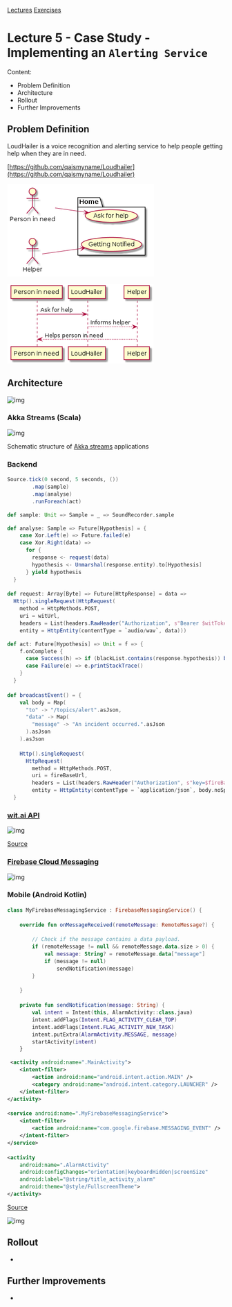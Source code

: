 [Lectures](../../README.md#school-lectures)
[Exercises](./exercise/README.md)

# Lecture 5 -  Case Study - Implementing an `Alerting Service`

Content:
- Problem Definition
- Architecture
- Rollout
- Further Improvements

## Problem Definition
LoudHailer is a voice recognition and alerting service to help people getting help when they are in need.

[https://github.com/qaismyname/Loudhailer](https://github.com/qaismyname/Loudhailer)

![img](../../bin/dist/loudhailer_use_case.png)

![img](../../bin/dist/loudhailer_sequence.png)

## Architecture

![img](https://camo.githubusercontent.com/0f21dc953520f91fea19254b0bb76c4ec8a4d87d/687474703a2f2f692e696d6775722e636f6d2f43765767526c306c2e706e67)

### Akka Streams (Scala)

![img](https://res.cloudinary.com/dxqjvpa0t/image/upload/v1557536317/1_HJRZjHOSZvKZY5mHW5-4LQ.png)

Schematic structure of [Akka streams](https://doc.akka.io/docs/akka/current/stream/index.html) applications 

### Backend

```Scala
Source.tick(0 second, 5 seconds, ())
        .map(sample)
        .map(analyse)
        .runForeach(act)
```

```Scala
def sample: Unit => Sample = _ => SoundRecorder.sample
```

```Scala
def analyse: Sample => Future[Hypothesis] = {
    case Xor.Left(e) => Future.failed(e)
    case Xor.Right(data) =>
      for {
        response <- request(data)
        hypothesis <- Unmarshal(response.entity).to[Hypothesis]
      } yield hypothesis
  }
  
def request: Array[Byte] => Future[HttpResponse] = data =>
  Http().singleRequest(HttpRequest(
    method = HttpMethods.POST,
    uri = witUrl,
    headers = List(headers.RawHeader("Authorization", s"Bearer $witToken")),
    entity = HttpEntity(contentType = `audio/wav`, data)))
```

```Scala
def act: Future[Hypothesis] => Unit = f => {
    f.onComplete {
      case Success(h) => if (blackList.contains(response.hypothesis)) broadcastEvent()
      case Failure(e) => e.printStackTrace()
    }
  }
  
def broadcastEvent() = {
    val body = Map(
      "to" -> "/topics/alert".asJson,
      "data" -> Map(
        "message" -> "An incident occurred.".asJson
      ).asJson
    ).asJson

    Http().singleRequest(
      HttpRequest(
        method = HttpMethods.POST,
        uri = fireBaseUrl,
        headers = List(headers.RawHeader("Authorization", s"key=$fireBaseToken")),
        entity = HttpEntity(contentType = `application/json`, body.noSpaces)))
  }
```


### [wit.ai API](https://wit.ai/docs/http/20200513/#post__speech_link)

![img](https://user-images.githubusercontent.com/3501767/98281518-279f2600-1f9d-11eb-8401-9957a50b6745.png)

[Source](https://github.com/qaismyname/Loudhailer/blob/master/voice-recognition-stream/src/main/scala/github/qabbasi/loudhailer/SoundRecorder.scala)

### [Firebase Cloud Messaging](https://firebase.google.com/docs/cloud-messaging)

![img](https://miro.medium.com/max/1389/1*4arolKOxXC3py39mpaSWhw.png)


### Mobile (Android Kotlin)

```Kotlin
class MyFirebaseMessagingService : FirebaseMessagingService() {

    override fun onMessageReceived(remoteMessage: RemoteMessage?) {

        // Check if the message contains a data payload.
        if (remoteMessage != null && remoteMessage.data.size > 0) {
            val message: String? = remoteMessage.data["message"]
            if (message != null)
                sendNotification(message)
        }

    }

    private fun sendNotification(message: String) {
        val intent = Intent(this, AlarmActivity::class.java)
        intent.addFlags(Intent.FLAG_ACTIVITY_CLEAR_TOP)
        intent.addFlags(Intent.FLAG_ACTIVITY_NEW_TASK)
        intent.putExtra(AlarmActivity.MESSAGE, message)
        startActivity(intent)
    }
```

```xml
 <activity android:name=".MainActivity">
    <intent-filter>
        <action android:name="android.intent.action.MAIN" />
        <category android:name="android.intent.category.LAUNCHER" />
    </intent-filter>
</activity>

<service android:name=".MyFirebaseMessagingService">
    <intent-filter>
        <action android:name="com.google.firebase.MESSAGING_EVENT" />
    </intent-filter>
</service>

<activity
    android:name=".AlarmActivity"
    android:configChanges="orientation|keyboardHidden|screenSize"
    android:label="@string/title_activity_alarm"
    android:theme="@style/FullscreenTheme">
</activity>
```

[Source](https://github.com/qaismyname/Loudhailer/blob/master/LoudHailerClient/app/src/main/AndroidManifest.xml)

![img](https://user-images.githubusercontent.com/3501767/98283785-70a4a980-1fa0-11eb-9af6-f1def3f33c68.png)

## Rollout

-

## Further Improvements

-
